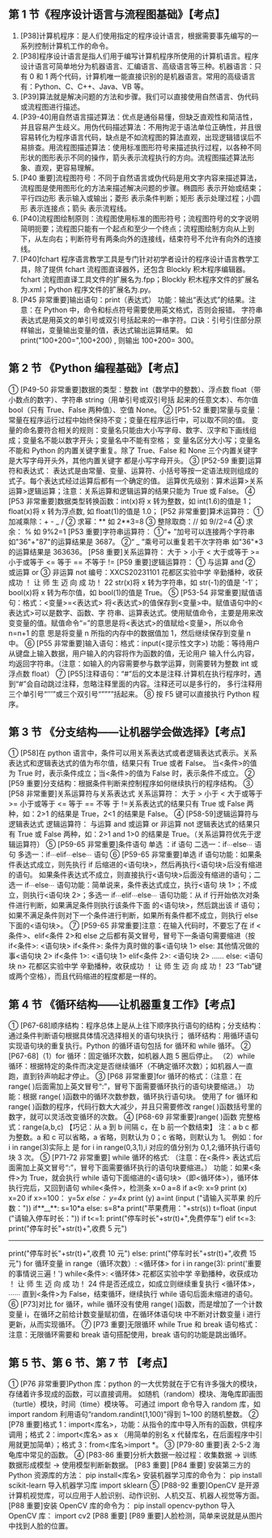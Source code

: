 ## 第 1 节《程序设计语言与流程图基础》【考点】

1. [P38]计算机程序：是人们使用指定的程序设计语言，根据需要事先编写的一系列控制计算机工作的命令。
2. [P38]程序设计语言是指人们用于编写计算机程序所使用的计算机语言。程序设计语言可简单地分为机器语言、汇编语言、高级语言等三种。机器语言：只有 0 和 1 两个代码，计算机唯一能直接识别的是机器语言。常用的高级语言有：Python、C、C++、Java、VB 等。
3. [P39]算法就是解决问题的方法和步骤。我们可以直接使用自然语言、伪代码或流程图进行描述。
4. [P39-40]用自然语言描述算法：优点是通俗易懂，但缺乏直观性和简洁性，并且容易产生歧义。用伪代码描述算法：不用拘泥于语法单位正确性，并且很容易转化为程序语言代码，缺点是不如流程图的算法直观，出现逻辑错误后不易排查。用流程图描述算法：使用标准图形符号来描述执行过程，以各种不同形状的图形表示不同的操作，箭头表示流程执行的方向。流程图描述算法形象、直观，更容易理解。
5. [P40 重要]流程图符号：不同于自然语言或伪代码是用文字内容来描述算法，流程图是使用图形化的方法来描述解决问题的步骤。椭圆形 表示开始或结束；平行四边形 表示输入或输出；菱形 表示条件判断；矩形 表示处理过程；小圆形 表示连接点；箭头 表示流程线。
6. [P40]流程图绘制原则：流程图使用标准的图形符号；流程图符号的文字说明简明扼要；流程图只能有一个起点和至少一个终点；流程图绘制方向从上到下，从左向右；判断符号有两条向外的连接线，结束符号不允许有向外的连接线。
7. [P40]fchart 程序语言教学工具是专门针对初学者设计的程序设计语言教学工具，除了提供 fchart 流程图直译器外，还包含 Blockly 积木程序编辑器。fchart 流程图直译工具文件的扩展名为.fpp；Blockly 积木程序文件的扩展名为.xml；Python 程序文件的扩展名为.py。
8. [P45 非常重要]输出语句：print（表达式） 功能：输出“表达式”的结果。注意：在 Python 中，命令和标点符号需要使用英文格式，否则会报错。 字符串表达式是用英文的单引号或双引号括起来的一串字符。口诀：引号引住部分原样输出，变量输出变量的值，表达式输出运算结果。 如 print("100+200=",100+200) , 则输出 100+200= 300。

## 第 2 节 《Python 编程基础》【考点】

① [P49-50 非常重要]数据的类型：整数 int（数学中的整数）、浮点数 float（带小数点的数字）、字符串 string（用单引号或双引号括
起来的任意文本）、布尔值 bool（只有 True、False 两种值）、空值 None。
② [P51-52 重要]常量与变量：常量在程序运行过程中始终保持不变；变量在程序运行中，可以取不同的值。
变量的命名要符合相关的规则：变量名只能由大小写字母、数字、汉字和下画线组成；变量名不能以数字开头；变量名中不能有空格； 变
量名区分大小写；变量名不能和 Python 的内置关键字重复。除了 True、False 和 None 三个内置关键字是大写字母开头外，其他内置关键字
都是小写字母开头。
③ [P52-59 重要]运算符和表达式：
表达式是由常量、变量、运算符、小括号等按一定语法规则组成的式子。每个表达式经过运算后都有一个确定的值。
运算优先级别：算术运算>关系运算>逻辑运算；注意：关系运算和逻辑运算的结果只能为 True 或 False。
④ [P53 非常重要]数据类型转换函数：int(x)将 x 转为整数，如 int(1.6)的值是 1； float(x)将 x 转为浮点数, 如 float(1)的值是 1.0；
[P52 非常重要]算术运算符：
① 加减乘除：+ - _ /
② 求幂：** 如 2**3=8
③ 整除取商：// 如 9//2=4
④ 求余： % 如 9%2=1
[P53 重要]字符串运算符：
①“+ ”加号可以连接两个字符串
如"36"+"87"的运算结果是 3687。
②“ _ ”乘号可以重复若干次字符串
如"36"\*3 的运算结果是 363636。
[P58 重要]关系运算符：
大于 > 小于 \<
大于或等于 >= 小于或等于 \<= 等于 == 不等于 !=
[P59 重要]逻辑运算符：
① 与运算 and
② 或运算 or ③ 非运算 not
编号：XXCS20231101
花都区实验中学 辛勤播种，收获成功 ！ 让 师 生 迈 向 成 功！
22
str(x)将 x 转为字符串，如 str(-1)的值是 '-1'；bool(x)将 x 转为布尔值，如 bool(1)的值是 True。
⑤ [P53-54 非常重要]赋值语句：格式：\<变量>=\<表达式> 将\<表达式>的值保存到\<变量>中。赋值语句中的\<表达式>可以是数字、函数、字
符串、运算表达式。使用赋值命令，主要是用来改变变量的值。赋值命令“=”的意思是将\<表达式>的值赋给\<变量>，所以命令 n=n+1 的意
思是将变量 n 所指的内存中的数据值加 1，然后继续保存到变量 n 中。
⑥ [P55 非常重要]输入语句：格式：input(\<提示性文字>) 功能：等待用户从键盘上输入数据，用户输入的内容将作为函数的值，无论用户
输入什么内容，均返回字符串。（注意：如输入的内容需要参与数学运算，则需要转为整数 int 或浮点数 float）
⑦ [P55]注释语句：“#”后的文本是注释.计算机在执行程序时，遇到“#”会自动跳过注释，忽略注释里面的内容。注释还可以是多行的，
多行注释用三个单引号“’’’”或三个双引号“””””括起来。
⑧ 按 F5 键可以直接执行 Python 程序。

## 第 3 节 《分支结构——让机器学会做选择》【考点】

① [P58]在 python 语言中，条件可以用关系表达式或者逻辑表达式表示。关系表达式和逻辑表达式的值为布尔值，结果只有 True 或者 False。
当\<条件>的值为 True 时，表示条件成立；当\<条件>的值为 False 时，表示条件不成立。
② [P59 重要]分支结构：根据条件判断来控制程序如何继续执行的程序结构。
③ [P58 非常重要]关系运算符与关系表达式 关系运算符： 大于 > 小于 \< 大于或等于 >= 小于或等于 \<= 等于 == 不等
于 !=关系表达式的结果只有 True 或 False 两种，如：2>1 的结果是 True，2\<1 的结果是 False。
④ [P58-59]逻辑运算符与逻辑表达式 逻辑运算符： 与运算 and 或运算 or 非运算 not
逻辑表达式的结果只有 True 或 False 两种，如：2>1 and 1>0 的结果是 True。（关系运算符优先于逻辑运算符）
⑤ [P59-65 非常重要]条件语句
单选 ：if 语句 二选一：if∙∙∙else∙∙∙ 语句 多选一：if∙∙∙elif∙∙∙else∙∙∙ 语句
⑥ [P59-65 非常重要]单选 if 语句功能：如果条件表达式成立，则先执行 if 后缩进的\<语句块>，然后再执行\<语句块>后没有缩进的语句。
如果条件表达式不成立，则直接执行\<语句块>后面没有缩进的语句；二选一 if∙∙∙else∙∙∙ 语句功能：简单说来，条件表达式成立，执行\<语句
块 1>；不成立，则执行\<语句块 2>；多选一 if∙∙∙elif∙∙∙else∙∙∙ 语句功能：从 if 行开始依次对条件进行判断，如果满足条件则执行该条件下面
的\<语句块>，然后跳出该 if 语句；如果不满足条件则对下一个条件进行判断，如果所有条件都不成立，则执行 else 下面的\<语句块>。
⑦ [P59-65 非常重要]注意：在输入代码时，不要忘了在 if \<条件>、elif\<条件 2>和 else 之后都有英文冒号，冒号下一条语句需要缩进（按
if\<条件>:
\<语句块>
if\<条件>:
条件为真时做的事\<语句块 1>
else:
其他情况做的事\<语句块 2>
if\<条件 1>:
\<语句块 1>
elif\<条件 2>:
\<语句块 2> ……
else:
\<语句块 n>
花都区实验中学 辛勤播种，收获成功 ！ 让 师 生 迈 向 成 功！
23
“Tab”键或两个空格），而且代码缩进的程度都是一样的。

## 第 4 节 《循环结构——让机器重复工作》【考点】

① [P67-68]顺序结构：程序总体上是从上往下顺序执行语句的结构；分支结构：通过条件判断语句根据具体情况选择相关的语句块执行；
循环结构：用循环语句实现语句块的重复执行。Python 的循环语句包括 for 循环和 while 循环。
② [P67-68]（1）for 循环：固定循环次数，如机器人跑 5 圈后停止。
（2）while 循环：根据特定的条件而决定是否继续循环（不确定循环次数）；如机器人一直跑，直到铃声响起才停止。
③ [P68 非常重要]for 循环的格式：（注意：在 range( )后面需加上英文冒号“:”，冒号下面需要循环执行的语句块要缩进。）
功能：根据 range( )函数中的循环次数参数，循环执行语句块。
使用了 for 循环和 range( )函数的程序，代码行数大大减少，并且只需要修改 range( )函数括号里的数字，就可以灵活改变循环的次数。
④ [P68-69 非常重要]range( )函数
完整格式：range(a,b,c) 【巧记：从 a 到 b 间隔 c，在 b 前一个数结束】
注：a b c 都为整数。a 和 c 可以省略，a 省略，则默认为 0；c 省略，则默认为 1。
例如：for i in range(3)实际上 是 for i in range(0,3,1),i 对应的值分别为 0,1,2;循环执行语句块 3 次。
⑤ [P71-72 非常重要] while 循环的格式: （注意：在\<条件> 表达式后面需加上英文冒号“:”，冒号下面需要循环执行的语句块要缩进。）
功能：如果\<条件>为 True，就会执行 while 语句下面缩进的\<语句块>（即\<循环体>），循环体执行完后，又回到语句 while\<条件>，检测条
x=0
a=8
if a\<9:
x=9
print (x)
x=20
if x>=100：
y=5*x
else：
y=4*x
print (y)
a=int (input ("请输入买苹果
的斤数："))
if**\_\_**:
s=10\*a
else:
s=8\*a
print("苹果费用："+str(s))
t=float (input ("请输入停车时长："))
if t\<=1:
print("停车时长"+str(t)+",免费停车")
elif t\<=3:
print("停车时长"+str(t)+",收费 5 元")

---

print("停车时长"+str(t)+",收费 10 元")
else:
print("停车时长"+str(t)+",收费 15 元")
for 循环变量 in range（循环次数）:
\<循环体>
for i in range(3):
print('重要的事情说三遍！')
while\<条件>:
\<循环体>
花都区实验中学 辛勤播种，收获成功 ！ 让 师 生 迈 向 成 功！
24
件是否还成立，如成立则继续重复执行 \<循环体>，∙∙∙∙∙∙ 直到\<条件>为 False，结束循环，继续执行 while 语句后面未缩进的语句。
⑥ [P73]对比 for 循环，while 循环没有使用 range( )函数，而是增加了一个计数变量 i，在循环之前给计数变量赋初值，在循环体语句块
中不断对计数变量 i 进行更新，从而实现循环。
⑦ [P73 重要]无限循环 while True 和 break 语句格式： 注意：无限循环需要和 break 语句搭配使用，break 语句的功能是跳出循环。

## 第 5 节、第 6 节、第 7 节 【考点】

① [P76 非常重要]Python 库：python 的一大优势就在于它有许多强大的模块，存储着许多现成的函数，可以直接调用。
如随机（random）模块、海龟库即画图（turtle）模块，时间（time）模块等。
可通过 import 命令导入 random 库，如 import random 利用语句“random.randint(1,100)”得到 1~100 的随机整数。
② [P78 重要]格式 1：import\<库名>，功能：从指令的库中导入所有的函数，供程序调用；格式 2：import\<库名> as x （用简单的别名 x 代替库名，在后面程序中引用就更加简单）；格式 3：from\<库名>import \*。
③ [P79-80 重要]表 2-5-2 海龟库中常见的函数。
④ [P83-86 重要]分析大数据一般过程：收集数据 → 训练数据形成模型 → 使用模型判断新数据。 [P83 重要]
[P84 重要] 安装第三方的 Python 资源库的方法： pip install\<库名> 安装机器学习库的命令为： pip install scikit-learn 导入机器学习库 import sklearn ⑤ [P88-92 重要]OpenCV 是开源计算机视觉库，可以应用于人脸识别、动作识别、人机交互、机器人视觉等方面。
[P88 重要]安装 OpenCV 库的命令为： pip install opencv-python 导入 OpenCV 库： import cv2 [P88 重要]
[P89 重要]人脸检测，简单来说就是从图片中找到人脸的位置。

